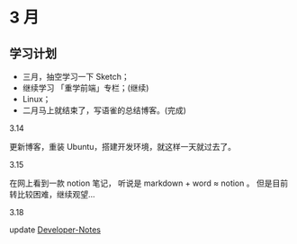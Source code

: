 # 3 月

## 学习计划

- 三月，抽空学习一下 Sketch；
- 继续学习 「重学前端」专栏；(继续)
- Linux；
- 二月马上就结束了，写语雀的总结博客。(完成)

3.14

更新博客，重装 Ubuntu，搭建开发环境，就这样一天就过去了。

3.15 

在网上看到一款 notion 笔记， 听说是 markdown + word ≈ notion 。
但是目前转比较困难，继续观望...

3.18

update [Developer-Notes](https://alvinmi.github.io/Developer-notes/)

